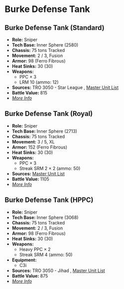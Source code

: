 # Burke Defense Tank 

## Burke Defense Tank (Standard) 

- **Role:** Sniper 
- **Tech Base:** Inner Sphere (2580) 
- **Chassis:** 75 tons Tracked 
- **Movement:** 2 / 3, Fusion 
- **Armor:** 98 (Ferro Fibrous) 
- **Heat Sinks:** 30 (30) 
- **Weapons:** 
  - PPC × 3 
  - LRM 10 (ammo: 12) 
- **Sources:** TRO 3050 - Star League , [Master Unit List](http://masterunitlist.info/Unit/Details/445) 
- **Battle Value:** 815 
- [*More Info*](burke_defense_tank/burke_defense_tank_standard.md) 

## Burke Defense Tank (Royal) 

- **Role:** Sniper 
- **Tech Base:** Inner Sphere (2713) 
- **Chassis:** 75 tons Tracked 
- **Movement:** 3 / 5, XL 
- **Armor:** 152 (Ferro Fibrous) 
- **Heat Sinks:** 30 (30) 
- **Weapons:** 
  - PPC × 3 
  - Streak SRM 2 × 2 (ammo: 50) 
- **Sources:** [Master Unit List](http://masterunitlist.info/Unit/Details/444) 
- **Battle Value:** 1105 
- [*More Info*](burke_defense_tank/burke_defense_tank_royal.md) 

## Burke Defense Tank (HPPC) 

- **Role:** Sniper 
- **Tech Base:** Inner Sphere (3068) 
- **Chassis:** 75 tons Tracked 
- **Movement:** 2 / 3, Fusion 
- **Armor:** 98 (Ferro Fibrous) 
- **Heat Sinks:** 30 (30) 
- **Weapons:** 
  - Heavy PPC × 2 
  - Streak SRM 4 (ammo: 50) 
- **Equipment:** 
  - C3i 
- **Sources:** TRO 3050 - Jihad , [Master Unit List](http://masterunitlist.info/Unit/Details/443) 
- **Battle Value:** 875 
- [*More Info*](burke_defense_tank/burke_defense_tank_hppc.md) 

